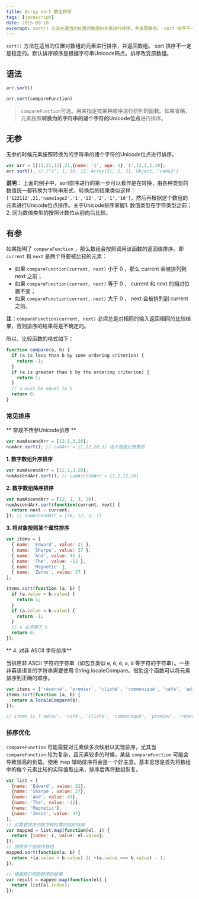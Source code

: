 ```yaml
---
title: Array sort 数组排序
tags: [javascript]
date: 2015-09-18
exceropt: sort() 方法在适当的位置对数组的元素进行排序，并返回数组。 sort 排序不一定是稳定的。默认排序顺序是根据字符串Unicode码点。
---
```


`sort()` 方法在适当的位置对数组的元素进行排序，并返回数组。 sort 排序不一定是稳定的。默认排序顺序是根据字符串Unicode码点。排序改变原数组。

## 语法

```js
arr.sort()

arr.sort(compareFunction)
```

> `compareFunction`可选。用来指定按某种顺序进行排列的函数。如果省略，元素按照**转换为的字符串的诸个字符的Unicode位点**进行排序。

## 无参

无参的时候元素按照转换为的字符串的诸个字符的Unicode位点进行排序。

```js
var arr = [[12,21,12],21,{name: '1', age: 2},'1',12,2,1,10];
arr.sort(); // ["1", 1, 10, 12, Array(3), 2, 21, Object, "name2"]
```

**说明**： 上面的例子中，sort排序进行的第一步可以看作是在转换，由各种类型的数值统一都转换为字符串形式，转换后的结果类似这样：`['122112',21,'name1age2','1','12','2','1','10']`，然后再根据这个数组的元素进行Unicode位点排序。关于Unicode排序掌握1. 数值类型在字符类型之前；2. 同为数值类型的按照计数位从前向后比较。

## 有参

如果指明了 `compareFunction` ，那么数组会按照调用该函数的返回值排序。即 `current` 和 `next` 是两个将要被比较的元素：

- 如果 `compareFunction(current, next)` 小于 0 ，那么 current 会被排列到 next 之前；
- 如果 `compareFunction(current, next)` 等于 0 ， current 和 next 的相对位置不变；
- 如果 `compareFunction(current, next)` 大于 0 ， next 会被排列到 current 之前。

**注：**`compareFunction(current, next)` 必须总是对相同的输入返回相同的比较结果，否则排序的结果将是不确定的。

所以，比较函数的格式如下：

```js
function compare(a, b) {
  if (a is less than b by some ordering criterion) {
    return -1;
  }
  if (a is greater than b by the ordering criterion) {
    return 1;
  }
  // a must be equal to b
  return 0;
}
```

### 常见排序

** 常规不传参Unicode排序 **

```js
var numAscendArr = [12,1,3,20];
numArr.sort(); // numArr = [1,12,20,3] 这不是我们想要的
```

**1. 数字数组升序排序**

```js
var numAscendArr = [12,1,3,20];
numAscendArr.sort(); // numAscendArr = [1,2,12,20]
```

**2. 数字数组降序排序**

```js
var numAscendArr = [12, 1, 3, 20];
numAscendArr.sort(function(current, next) {
  return next - current;
}); // numAscendArr = [20, 12, 3, 1]
```

**3. 将对象按照某个属性排序**

```js
var items = [
  { name: 'Edward', value: 21 },
  { name: 'Sharpe', value: 37 },
  { name: 'And', value: 45 },
  { name: 'The', value: -12 },
  { name: 'Magnetic' },
  { name: 'Zeros', value: 37 }
];

items.sort(function (a, b) {
  if (a.value > b.value) {
    return 1;
  }
  if (a.value < b.value) {
    return -1;
  }
  // a 必须等于 b
  return 0;
});
```

** 4. 对非 ASCII 字符排序**

当排序非 ASCII 字符的字符串（如包含类似 e, é, è, a, ä 等字符的字符串）。一些非英语语言的字符串需要使用 String.localeCompare。借助这个函数可以将元素排序到正确的顺序。

```js
var items = ['réservé', 'premier', 'cliché', 'communiqué', 'café', 'adieu'];
items.sort(function (a, b) {
  return a.localeCompare(b);
});

// items is ['adieu', 'café', 'cliché', 'communiqué', 'premier', 'réservé']
```

### 排序优化

`compareFunction` 可能需要对元素做多次映射以实现排序，尤其当 `compareFunction` 较为复杂，且元素较多的时候，某些 `compareFunction` 可能会导致很高的负载。使用 map 辅助排序将会是一个好主意。基本思想是首先将数组中的每个元素比较的实际值取出来，排序后再将数组恢复。

```js
var list = [
  {name: 'Edward', value: 21},
  {name: 'Sharpe', value: 37},
  {name: 'And', value: 45},
  {name: 'The', value: -12},
  {name: 'Magnetic'},
  {name: 'Zeros', value: 37}
];
// 对需要排序的数字和位置的临时存储
var mapped = list.map(function(el, i) {
  return {index: i, value: el.value};
});
// 按照多个值排序数组
mapped.sort(function(a, b) {
  return +(a.value > b.value) || +(a.value === b.value) - 1;
});

// 根据索引得到排序的结果
var result = mapped.map(function(el) {
  return list[el.index];
});
```